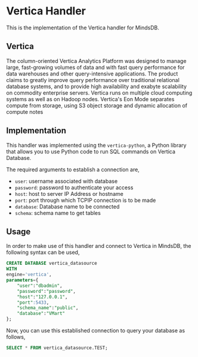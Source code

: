 # Vertica Handler

This is the implementation of the Vertica handler for MindsDB.

## Vertica

The column-oriented Vertica Analytics Platform was designed to manage large, fast-growing volumes of data and with fast query performance for data warehouses and other query-intensive applications. The product claims to greatly improve query performance over traditional relational database systems, and to provide high availability and exabyte scalability on commodity enterprise servers. Vertica runs on multiple cloud computing systems as well as on Hadoop nodes. Vertica's Eon Mode separates compute from storage, using S3 object storage and dynamic allocation of compute notes

## Implementation

This handler was implemented using the `vertica-python`, a Python library that allows you to use Python code to run SQL commands on Vertica Database.

The required arguments to establish a connection are,

- `user`: username associated with database
- `password`: password to authenticate your access
- `host`: host to server IP Address or hostname
- `port`: port through which TCPIP connection is to be made
- `database`: Database name to be connected
- `schema`: schema name to get tables

## Usage

In order to make use of this handler and connect to Vertica in MindsDB, the following syntax can be used,

```sql
CREATE DATABASE vertica_datasource
WITH
engine='vertica',
parameters={
    "user":"dbadmin",
    "password":"password",
    "host":"127.0.0.1",
    "port":5433,
    "schema_name":"public",
    "database":"VMart"
};
```

Now, you can use this established connection to query your database as follows,

```sql
SELECT * FROM vertica_datasource.TEST;
```
